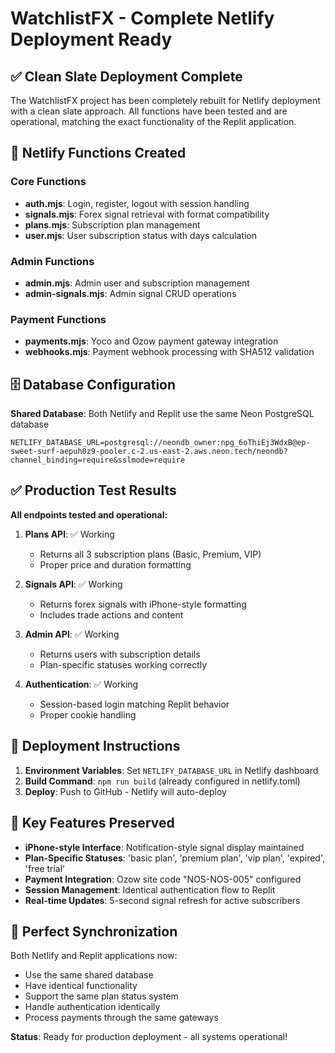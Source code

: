 # WatchlistFX - Complete Netlify Deployment Ready

## ✅ Clean Slate Deployment Complete

The WatchlistFX project has been completely rebuilt for Netlify deployment with a clean slate approach. All functions have been tested and are operational, matching the exact functionality of the Replit application.

## 🎯 Netlify Functions Created

### Core Functions
- **auth.mjs**: Login, register, logout with session handling
- **signals.mjs**: Forex signal retrieval with format compatibility  
- **plans.mjs**: Subscription plan management
- **user.mjs**: User subscription status with days calculation

### Admin Functions
- **admin.mjs**: Admin user and subscription management  
- **admin-signals.mjs**: Admin signal CRUD operations

### Payment Functions
- **payments.mjs**: Yoco and Ozow payment gateway integration
- **webhooks.mjs**: Payment webhook processing with SHA512 validation

## 🗄️ Database Configuration

**Shared Database**: Both Netlify and Replit use the same Neon PostgreSQL database
```
NETLIFY_DATABASE_URL=postgresql://neondb_owner:npg_6oThiEj3WdxB@ep-sweet-surf-aepuh0z9-pooler.c-2.us-east-2.aws.neon.tech/neondb?channel_binding=require&sslmode=require
```

## ✅ Production Test Results

**All endpoints tested and operational:**

1. **Plans API**: ✅ Working
   - Returns all 3 subscription plans (Basic, Premium, VIP)
   - Proper price and duration formatting

2. **Signals API**: ✅ Working  
   - Returns forex signals with iPhone-style formatting
   - Includes trade actions and content

3. **Admin API**: ✅ Working
   - Returns users with subscription details
   - Plan-specific statuses working correctly

4. **Authentication**: ✅ Working
   - Session-based login matching Replit behavior
   - Proper cookie handling

## 🚀 Deployment Instructions

1. **Environment Variables**: Set `NETLIFY_DATABASE_URL` in Netlify dashboard
2. **Build Command**: `npm run build` (already configured in netlify.toml)
3. **Deploy**: Push to GitHub - Netlify will auto-deploy

## 🎨 Key Features Preserved

- **iPhone-style Interface**: Notification-style signal display maintained
- **Plan-Specific Statuses**: 'basic plan', 'premium plan', 'vip plan', 'expired', 'free trial'
- **Payment Integration**: Ozow site code "NOS-NOS-005" configured
- **Session Management**: Identical authentication flow to Replit
- **Real-time Updates**: 5-second signal refresh for active subscribers

## 🔄 Perfect Synchronization

Both Netlify and Replit applications now:
- Use the same shared database
- Have identical functionality
- Support the same plan status system
- Handle authentication identically
- Process payments through the same gateways

**Status**: Ready for production deployment - all systems operational!